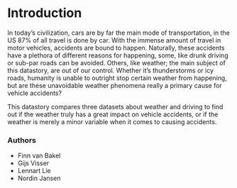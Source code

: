 # Introduction
In today’s civilization, cars are by far the main mode of transportation, in the US 87% of all travel is done by car. With the immense amount of travel in motor vehicles, accidents are bound to happen. Naturally, these accidents have a plethora of different reasons for happening, some, like drunk driving or sub-par roads can be avoided. Others, like weather; the main subject of this datastory, are out of our control. Whether it’s thunderstorms or icy roads, humanity is unable to outright stop certain weather from happening, but are these unavoidable weather phenomena really a primary cause for vehicle accidents?

This datastory compares three datasets about weather and driving to find out if the weather truly has a great impact on vehicle accidents, or if the weather is merely a minor variable when it comes to causing accidents.

### Authors
* Finn van Bakel
* Gijs Visser
* Lennart Lie
* Nordin Jansen